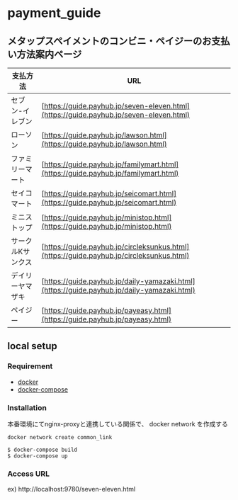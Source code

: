 # payment_guide

## メタップスペイメントのコンビニ・ペイジーのお支払い方法案内ページ


| 支払方法 | URL |
----|---- 
| セブン-イレブン | [https://guide.payhub.jp/seven-eleven.html](https://guide.payhub.jp/seven-eleven.html) |
| ローソン | [https://guide.payhub.jp/lawson.html](https://guide.payhub.jp/lawson.html) |
| ファミリーマート | [https://guide.payhub.jp/familymart.html](https://guide.payhub.jp/familymart.html) |
| セイコマート | [https://guide.payhub.jp/seicomart.html](https://guide.payhub.jp/seicomart.html) |
| ミニストップ | [https://guide.payhub.jp/ministop.html](https://guide.payhub.jp/ministop.html) |
| サークルKサンクス | [https://guide.payhub.jp/circleksunkus.html](https://guide.payhub.jp/circleksunkus.html) |
| デイリーヤマザキ | [https://guide.payhub.jp/daily-yamazaki.html](https://guide.payhub.jp/daily-yamazaki.html) |
| ペイジー | [https://guide.payhub.jp/payeasy.html](https://guide.payhub.jp/payeasy.html) |


## local setup

### Requirement

* [docker](https://docs.docker.com/install/)
* [docker-compose](https://docs.docker.com/compose/)

### Installation

本番環境にてnginx-proxyと連携している関係で、 docker network を作成する
```
docker network create common_link
```

```
$ docker-compose build
$ docker-compose up
```

### Access URL
ex)
http://localhost:9780/seven-eleven.html
